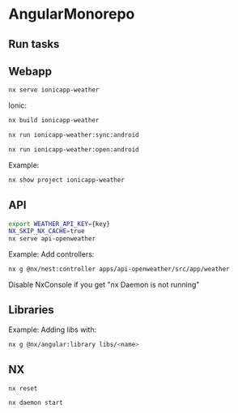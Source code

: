 # AngularMonorepo

## Run tasks

## Webapp

```sh
nx serve ionicapp-weather
```
Ionic:
```sh
nx build ionicapp-weather
```
```sh
nx run ionicapp-weather:sync:android
```
```sh
nx run ionicapp-weather:open:android
```
Example:
```sh
nx show project ionicapp-weather
```

## API
```sh
export WEATHER_API_KEY={key}
NX_SKIP_NX_CACHE=true
nx serve api-openweather
```
Example: Add controllers:
```sh
nx g @nx/nest:controller apps/api-openweather/src/app/weather
```
Disable NxConsole if you get "nx Daemon is not running"


## Libraries
Example: Adding libs with:
```sh
nx g @nx/angular:library libs/<name>
```

## NX
```sh
nx reset
```
```sh
nx daemon start
```
